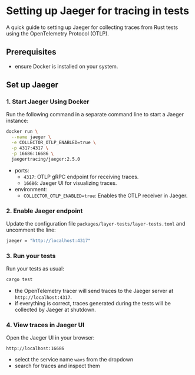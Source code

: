# Setting up Jaeger for tracing in tests

A quick guide to setting up Jaeger for collecting traces from Rust tests using the OpenTelemetry Protocol (OTLP).


## Prerequisites

 - ensure Docker is installed on your system.

## Set up Jaeger

### 1. Start Jaeger Using Docker

Run the following command in a separate command line to start a Jaeger instance:

```bash
docker run \
  --name jaeger \
  -e COLLECTOR_OTLP_ENABLED=true \
  -p 4317:4317 \
  -p 16686:16686 \
  jaegertracing/jaeger:2.5.0
```

- ports:
  - `4317`: OTLP gRPC endpoint for receiving traces.
  - `16686`: Jaeger UI for visualizing traces.
- environment:
  - `COLLECTOR_OTLP_ENABLED=true`: Enables the OTLP receiver in Jaeger.

### 2. Enable Jaeger endpoint

Update the configuration file `packages/layer-tests/layer-tests.toml` and uncomment the line:
```bash
jaeger = "http://localhost:4317"
```

### 3. Run your tests

Run your tests as usual:
```bash
cargo test
```
- the OpenTelemetry tracer will send traces to the Jaeger server at `http://localhost:4317`.
- if everything is correct, traces generated during the tests will be collected by Jaeger at shutdown.

### 4. View traces in Jaeger UI

Open the Jaeger UI in your browser:
```
http://localhost:16686
```
- select the service name `wavs` from the dropdown
- search for traces and inspect them
